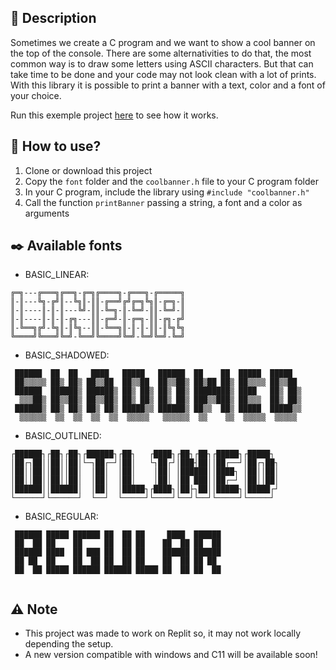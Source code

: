 ## 📜 Description

Sometimes we create a C program and we want to show a cool banner on the top of the console.
There are some alternativities to do that, the most common way is to draw some letters using ASCII characters.
But that can take time to be done and your code may not look clean with a lot of prints.
With this library it is possible to print a banner with a text, color and a font of your choice.

Run this exemple project [here](https://replit.com/@miguelbeckers/coolbanner) to see how it works.

## 🔨 How to use?

1. Clone or download this project
1. Copy the `font` folder and the `coolbanner.h` file to your C program folder
1. In your C program, include the library using `#include "coolbanner.h"`
1. Call the function `printBanner` passing a string, a font and a color as arguments

## ✒️ Available fonts

* BASIC_LINEAR:
```
╔═╗---╔═══╗╔══╗-╔═╗╔════╗-╔═══╗-╔═════╗
║-║---╚╗-╔╝║--╚╗║-║║-╔══╝╔╝╔═╗╚╗║-╔═╗-║
║-║----║-║-║---╚╝-║║-╚═╗-║-╚═╝-║║-╚═╝-║
║-║----║-║-║-╔╗---║║-╔═╝-║-╔═╗-║║-╔╗-╔╝
║-╚══╗╔╝-╚╗║-║╚╗--║║-╚══╗║-║-║-║║-║╚╗╚╗
╚════╝╚═══╝╚═╝-╚══╝╚════╝╚═╝-╚═╝╚═╝-╚═╝
```

* BASIC_SHADOWED:
```
 ██████  ██  ██   ████   █████   ██████  ██    ██  █████  █████  
 ██▒▒▒▒▒ ██▒ ██▒ ██▒▒██  ██▒▒██  ██▒▒██▒ ██▒██ ██▒ ██▒▒▒▒ ██▒▒██ 
 ██████  ██████▒ ██████▒ ██▒ ██▒ ██▒ ██▒ ████████▒ ████   ██▒ ██▒
  ▒▒▒██▒ ██▒▒██▒ ██▒▒██▒ ██▒ ██▒ ██▒ ██▒ ███▒▒███▒ ██▒▒▒  ██▒ ██▒
 ██████▒ ██▒ ██▒ ██▒ ██▒ █████▒▒ ██████▒ ██▒▒  ██▒ █████  █████▒▒
  ▒▒▒▒▒▒  ▒▒  ▒▒  ▒▒  ▒▒  ▒▒▒▒▒   ▒▒▒▒▒▒  ▒▒    ▒▒  ▒▒▒▒▒  ▒▒▒▒▒  
```

* BASIC_OUTLINED:
```
┌██████┐┌██┐┌██┐┌██████┐┌██┐   ┌████┐┌██┐┌██┐┌█████┐┌█████┐ 
│██┌┐██││██││██│└─┐██┌─┘│██│   └┐██┌┘│███┤██││██┌──┘│██┌┐██┐
│██││██││██││██│  │██│  │██│    │██│ │██████││████┐ │██││██│
│██││██││██││██│  │██│  │██│    │██│ │██ ███││██┌─┘ │██││██│
│██████││██████│  │██│  │█████┐┌████┐│██├┐██││█████┐│█████┌┘
└──────┘└──────┘  └──┘  └─────┘└────┘└──┘└──┘└─────┘└─────┘  
```

* BASIC_REGULAR:
```
 ██████ █████ ██████ ██  ██ ██     ████  ██████
 ██  ██ ██    ██     ██  ██ ██    ██  ██ ██  ██
 ██████ ████  ██ ███ ██  ██ ██    ██████ ██████
 ██ ██  ██    ██  ██ ██  ██ ██    ██  ██ ██ ██ 
 ██  ██ █████ ██████ ██████ █████ ██  ██ ██  ██ 
 
 ```

## ⚠️ Note

* This project was made to work on Replit so, it may not work locally depending the setup.
* A new version compatible with windows and C11 will be available soon!
